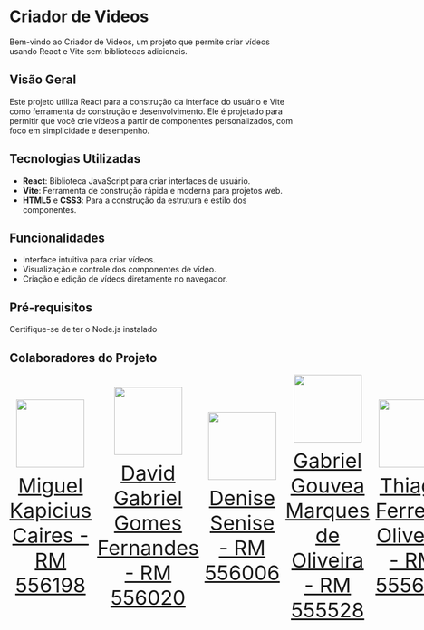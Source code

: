 # Criador de Videos

Bem-vindo ao Criador de Videos, um projeto que permite criar vídeos usando React e Vite sem bibliotecas adicionais.

## Visão Geral

Este projeto utiliza React para a construção da interface do usuário e Vite como ferramenta de construção e desenvolvimento. Ele é projetado para permitir que você crie vídeos a partir de componentes personalizados, com foco em simplicidade e desempenho.

## Tecnologias Utilizadas

- **React**: Biblioteca JavaScript para criar interfaces de usuário.
- **Vite**: Ferramenta de construção rápida e moderna para projetos web.
- **HTML5** e **CSS3**: Para a construção da estrutura e estilo dos componentes.

## Funcionalidades

- Interface intuitiva para criar vídeos.
- Visualização e controle dos componentes de vídeo.
- Criação e edição de vídeos diretamente no navegador.

## Pré-requisitos

Certifique-se de ter o Node.js instalado 

## Colaboradores do Projeto
<div style="display: flex; justify-content: space-between; align-items: center;">
<a href="https://github.com/miguelkapicius" target="_blank" style="text-align: center; margin-right: 10px;">
<img loading="lazy" src="https://avatars.githubusercontent.com/miguelkapicius" width=120>
<p style="font-size:min(2vh, 36px); margin-top: 10px;">Miguel Kapicius Caires - RM 556198</p>
</a>
<a href="https://github.com/dav0fc" target="_blank" style="text-align: center; margin-right: 10px;">
<img loading="lazy" src="https://avatars.githubusercontent.com/dav0fc" width=120>
<p style="font-size:min(2vh, 36px); margin-top: 10px;">David Gabriel Gomes Fernandes - RM 556020</p>
</a>
<a href="https://github.com/desenise" target="_blank" style="text-align: center; margin-right: 10px;">
<img loading="lazy" src="https://avatars.githubusercontent.com/desenise" width=120>
<p style="font-size:min(2vh, 36px); margin-top: 10px;">Denise Senise - RM 556006</p>
</a>
<a href="https://github.com/gab-gouvea" target="_blank" style="text-align: center; margin-right: 10px;">
<img loading="lazy" src="https://avatars.githubusercontent.com/gab-gouvea" width=120>
<p style="font-size:min(2vh, 36px); margin-top: 10px;">Gabriel Gouvea Marques de Oliveira - RM 555528</p>
</a>
<a href="https://github.com/Thiago-ferreirazz" target="_blank" style="text-align: center; margin-right: 10px;">
<img loading="lazy" src="https://avatars.githubusercontent.com/Thiago-ferreirazz" width=120>
<p style="font-size:min(2vh, 36px); margin-top: 10px;">Thiago Ferreira Oliveira - RM 555608</p>
</a>
</div>
